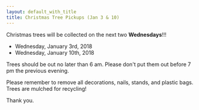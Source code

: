 ```yaml
---
layout: default_with_title
title: Christmas Tree Pickups (Jan 3 & 10)
---
```


Christmas trees will be collected on the next two **Wednesdays**!!!

* Wednesday, January 3rd, 2018
* Wednesday, January 10th, 2018

Trees should be out no later than 6 am.  Please don't put them out before 7 pm the previous evening.

Please remember to remove all decorations, nails, stands, and plastic bags.  Trees are mulched for recycling!

Thank you.
